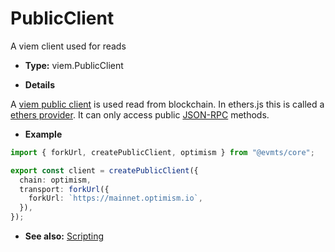 # PublicClient

A viem client used for reads

- **Type:** viem.PublicClient

- **Details**

A [viem public client](https://viem.sh/docs/clients/public.html) is used read from blockchain. In ethers.js this is called a [ethers provider](https://viem.sh/docs/ethers-migration.html#provider-%E2%86%92-client). It can only access public [JSON-RPC](https://ethereum.org/en/developers/docs/apis/json-rpc/) methods.

- **Example**

```ts
import { forkUrl, createPublicClient, optimism } from "@evmts/core";

export const client = createPublicClient({
  chain: optimism,
  transport: forkUrl({
    forkUrl: `https://mainnet.optimism.io`,
  }),
});
```

- **See also:** [Scripting](/guide/scripting)
